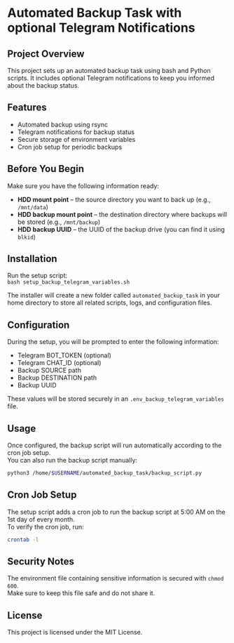 # Automated Backup Task with optional Telegram Notifications

## Project Overview
This project sets up an automated backup task using bash and Python scripts. It includes optional Telegram notifications to keep you informed about the backup status.

## Features
- Automated backup using rsync
- Telegram notifications for backup status
- Secure storage of environment variables
- Cron job setup for periodic backups

## Before You Begin

Make sure you have the following information ready:

- **HDD mount point** – the source directory you want to back up (e.g., `/mnt/data`)
- **HDD backup mount point** – the destination directory where backups will be stored (e.g., `/mnt/backup`)
- **HDD backup UUID** – the UUID of the backup drive (you can find it using `blkid`)

## Installation
 Run the setup script:  
   `bash setup_backup_telegram_variables.sh`

 The installer will create a new folder called `automated_backup_task` in your home directory to store all related scripts, logs, and configuration files.

## Configuration
During the setup, you will be prompted to enter the following information:
- Telegram BOT_TOKEN (optional)
- Telegram CHAT_ID (optional)
- Backup SOURCE path
- Backup DESTINATION path
- Backup UUID

These values will be stored securely in an `.env_backup_telegram_variables` file.

## Usage
Once configured, the backup script will run automatically according to the cron job setup.  
You can also run the backup script manually:

```bash
python3 /home/$USERNAME/automated_backup_task/backup_script.py
```

## Cron Job Setup
The setup script adds a cron job to run the backup script at 5:00 AM on the 1st day of every month.  
To verify the cron job, run:

```bash
crontab -l
```

## Security Notes
The environment file containing sensitive information is secured with `chmod 600`.  
Make sure to keep this file safe and do not share it.

## License
This project is licensed under the MIT License.
